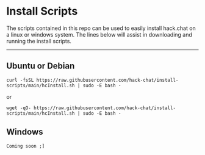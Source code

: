 # Install Scripts

The scripts contained in this repo can be used to easily install hack.chat on a linux or windows system. The lines below will assist in downloading and running the install scripts.

---

## Ubuntu or Debian

```
curl -fsSL https://raw.githubusercontent.com/hack-chat/install-scripts/main/hcInstall.sh | sudo -E bash -
```

or

```
wget -qO- https://raw.githubusercontent.com/hack-chat/install-scripts/main/hcInstall.sh | sudo -E bash -
```

## Windows

```
Coming soon ;]
```
